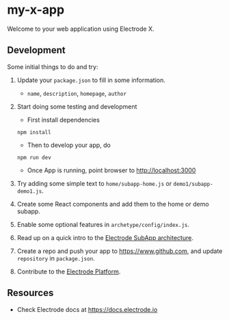 # my-x-app

Welcome to your web application using Electrode X.

## Development

Some initial things to do and try:

1. Update your `package.json` to fill in some information.

   - `name`, `description`, `homepage`, `author`

2. Start doing some testing and development

   - First install dependencies

   ```
   npm install
   ```

   - Then to develop your app, do

   ```
   npm run dev
   ```

   - Once App is running, point browser to <http://localhost:3000>

3. Try adding some simple text to `home/subapp-home.js` or `demo1/subapp-demo1.js`.

4. Create some React components and add them to the home or demo subapp.

5. Enable some optional features in `archetype/config/index.js`.

6. Read up on a quick intro to the [Electrode SubApp architecture](https://github.com/electrode-io/electrode/blob/master/samples/poc-subapp/README.md).

7. Create a repo and push your app to <https://www.github.com>, and update `repository` in `package.json`.

8. Contribute to the [Electrode Platform](https://github.com/electrode-io/electrode/blob/master/CONTRIBUTING.md).

## Resources

- Check Electrode docs at <https://docs.electrode.io>
